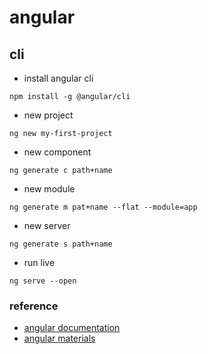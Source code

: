 # angular

## cli

- install angular cli

`npm install -g @angular/cli`

- new project

`ng new my-first-project`

- new component

`ng generate c path+name`

- new module 

`ng generate m pat+name --flat --module=app`

- new server 

`ng generate s path+name`

- run live

`ng serve --open`

### reference

- [angular documentation](https://angular.io/cli)
- [angular materials](https://material.angular.io)
